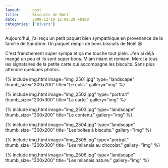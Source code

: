 ```yaml
---
layout:     post
title:      Biscuits de Noël
date:       2008-12-10 12:09:28 +0100
categories: ["Divers"]
---
```


Aujourd'hui, j'ai reçu un petit paquet bien sympathique en provenance de la famille de Sandrine. Un paquet rempli
de bons biscuits de Noël :laughing:

<!--more-->

C'est franchement super sympa et ça me touche tout plein. J'en ai déjà mangé un peu et ils sont super bons. Miam
miam et remiam. Merci à tous les signataires de la petite carte qui accompagne les biscuits. Sans plus attendre
quelques photos.

<!-- /assets/images/posts/2008-12-10-biscuits-de-noel/img_2501.jpg -->
{% include img.html
    image="img_2501.jpg"
    type="landscape"
    thumb_size="300x200"
    title="Le colis."
    gallery="img"
%}

<!-- /assets/images/posts/2008-12-10-biscuits-de-noel/img_2502.jpg -->
{% include img.html
    image="img_2502.jpg"
    type="portrait"
    thumb_size="200x300"
    title="La carte."
    gallery="img"
%}

<!-- /assets/images/posts/2008-12-10-biscuits-de-noel/img_2503.jpg -->
{% include img.html
    image="img_2503.jpg"
    type="landscape"
    thumb_size="300x200"
    title="Le contenu."
    gallery="img"
%}

<!-- /assets/images/posts/2008-12-10-biscuits-de-noel/img_2504.jpg -->
{% include img.html
    image="img_2504.jpg"
    type="landscape"
    thumb_size="300x200"
    title="Les boîtes à biscuits."
    gallery="img"
%}

<!-- /assets/images/posts/2008-12-10-biscuits-de-noel/img_2505.jpg -->
{% include img.html
    image="img_2505.jpg"
    type="portrait"
    thumb_size="200x300"
    title="Les milanais au chocolat."
    gallery="img"
%}

<!-- /assets/images/posts/2008-12-10-biscuits-de-noel/img_2506.jpg -->
{% include img.html
    image="img_2506.jpg"
    type="landscape"
    thumb_size="300x200"
    title="Les milanais nature."
    gallery="img"
%}

